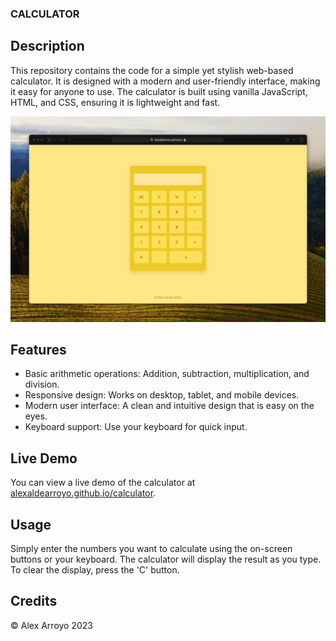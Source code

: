### CALCULATOR

## Description

This repository contains the code for a simple yet stylish web-based calculator. It is designed with a modern and user-friendly interface, making it easy for anyone to use. The calculator is built using vanilla JavaScript, HTML, and CSS, ensuring it is lightweight and fast.

![Screenshot](./Resources/screenshot.png)

## Features

- Basic arithmetic operations: Addition, subtraction, multiplication, and 
division.
- Responsive design: Works on desktop, tablet, and mobile devices.
- Modern user interface: A clean and intuitive design that is easy on the eyes.
- Keyboard support: Use your keyboard for quick input.

## Live Demo

You can view a live demo of the calculator at 
[alexaldearroyo.github.io/calculator](https://alexaldearroyo.github.io/calculator).

## Usage

Simply enter the numbers you want to calculate using the on-screen buttons or 
your keyboard. The calculator will display the result as you type. To clear the 
display, press the 'C' button.

## Credits

&copy; Alex Arroyo 2023
